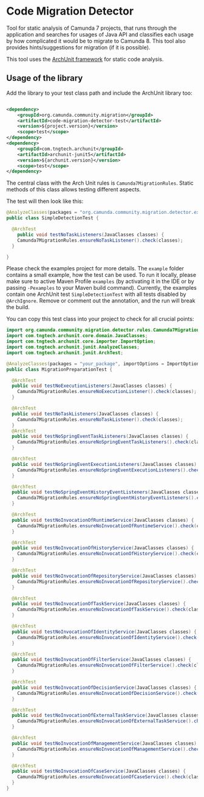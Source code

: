 # Code Migration Detector

Tool for static analysis of Camunda 7 projects, that runs through the
application and searches for usages of Java API and classifies each usage by how
complicated it would be to migrate to Camunda 8. This tool also provides
hints/suggestions for migration (if it is possible).

This tool uses the [ArchUnit framework](https://www.archunit.org/) for static
code analysis.

## Usage of the library

Add the library to your test class path and include the ArchUnit library too:

```xml

<dependency>
    <groupId>org.camunda.community.migration</groupId>
    <artifactId>code-migration-detector-test</artifactId>
    <version>${project.version}</version>
    <scope>test</scope>
</dependency>
<dependency>
    <groupId>com.tngtech.archunit</groupId>
    <artifactId>archunit-junit5</artifactId>
    <version>${archunit.version}</version>
    <scope>test</scope>
</dependency>
```

The central class with the Arch Unit rules is `Camunda7MigrationRules`. Static
methods of this class allows testing different aspects.

The test will then look like this:

```java
@AnalyzeClasses(packages = "org.camunda.community.migration.detector.example")
public class SimpleDetectionTest {

  @ArchTest
    public void testNoTaskListeners(JavaClasses classes) {
    Camunda7MigrationRules.ensureNoTaskListener().check(classes);
  }

}
```

Please check the examples project for more details. The `example` folder
contains a small example, how the test can be used. To run it locally, please
make sure to active Maven Profile `examples` (by activating it in the IDE or by
passing `-Pexamples` to your Maven build command). Currently, the examples
contain one ArchUnit test `SimpleDetectionTest` with all tests disabled by
`@ArchIgnore`. Remove or comment out the annotation, and the run will break the
build.

You can copy this test class into your project to check for all crucial points:

```java
import org.camunda.community.migration.detector.rules.Camunda7MigrationRules;
import com.tngtech.archunit.core.domain.JavaClasses;
import com.tngtech.archunit.core.importer.ImportOption;
import com.tngtech.archunit.junit.AnalyzeClasses;
import com.tngtech.archunit.junit.ArchTest;

@AnalyzeClasses(packages = "your_package", importOptions = ImportOption.DoNotIncludeTests.class)
public class MigrationPreparationTest {

  @ArchTest
  public void testNoExecutionListeners(JavaClasses classes) {
    Camunda7MigrationRules.ensureNoExecutionListener().check(classes);
  }

  @ArchTest
  public void testNoTaskListeners(JavaClasses classes) {
    Camunda7MigrationRules.ensureNoTaskListener().check(classes);
  }
  @ArchTest
  public void testNoSpringEventTaskListeners(JavaClasses classes) {
    Camunda7MigrationRules.ensureNoSpringEventTaskListeners().check(classes);
  }

  @ArchTest
  public void testNoSpringEventExecutionListeners(JavaClasses classes) {
    Camunda7MigrationRules.ensureNoSpringEventExecutionListeners().check(classes);
  }

  @ArchTest
  public void testNoSpringEventHistoryEventListeners(JavaClasses classes) {
    Camunda7MigrationRules.ensureNoSpringEventHistoryEventListeners().check(classes);
  }

  @ArchTest
  public void testNoInvocationOfRuntimeService(JavaClasses classes) {
    Camunda7MigrationRules.ensureNoInvocationOfRuntimeService().check(classes);
  }

  @ArchTest
  public void testNoInvocationOfHistoryService(JavaClasses classes) {
    Camunda7MigrationRules.ensureNoInvocationOfHistoryService().check(classes);
  }

  @ArchTest
  public void testNoInvocationOfRepositoryService(JavaClasses classes) {
    Camunda7MigrationRules.ensureNoInvocationOfRepositoryService().check(classes);
  }

  @ArchTest
  public void testNoInvocationOfTaskService(JavaClasses classes) {
    Camunda7MigrationRules.ensureNoInvocationOfTaskService().check(classes);
  }

  @ArchTest
  public void testNoInvocationOfIdentityService(JavaClasses classes) {
    Camunda7MigrationRules.ensureNoInvocationOfIdentityService().check(classes);
  }

  @ArchTest
  public void testNoInvocationOfFilterService(JavaClasses classes) {
    Camunda7MigrationRules.ensureNoInvocationOfFilterService().check(classes);
  }

  @ArchTest
  public void testNoInvocationOfDecisionService(JavaClasses classes) {
    Camunda7MigrationRules.ensureNoInvocationOfDecisionService().check(classes);
  }

  @ArchTest
  public void testNoInvocationOfExternalTaskService(JavaClasses classes) {
    Camunda7MigrationRules.ensureNoInvocationOfExternalTaskService().check(classes);
  }

  @ArchTest
  public void testNoInvocationOfManagementService(JavaClasses classes) {
    Camunda7MigrationRules.ensureNoInvocationOfManagementService().check(classes);
  }

  @ArchTest
  public void testNoInvocationOfCaseService(JavaClasses classes) {
    Camunda7MigrationRules.ensureNoInvocationOfCaseService().check(classes);
  }
}
```
